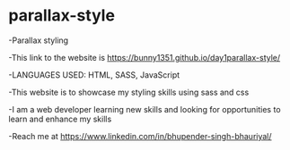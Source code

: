 # parallax-style

-Parallax styling

-This link to the website is https://bunny1351.github.io/day1parallax-style/

-LANGUAGES USED: HTML, SASS, JavaScript

-This website is to showcase my styling skills using sass and css

-I am a web developer learning new skills and looking for opportunities to learn and enhance my skills

-Reach me at https://www.linkedin.com/in/bhupender-singh-bhauriyal/
